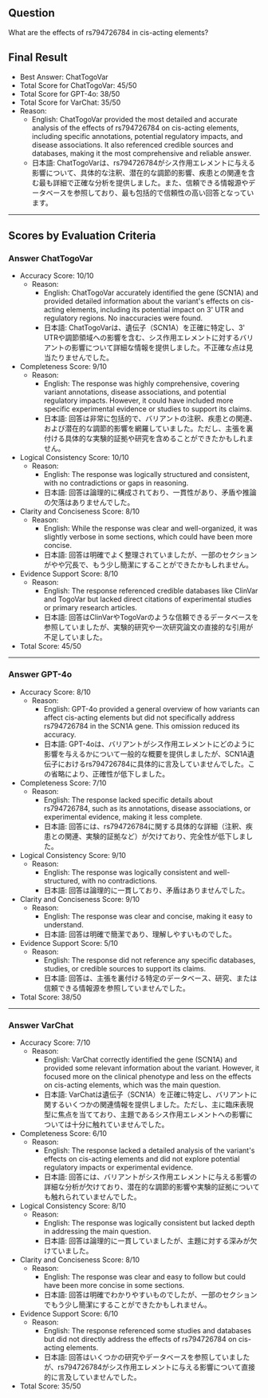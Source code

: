 ## Question

What are the effects of rs794726784 in cis-acting elements?

## Final Result

- Best Answer: ChatTogoVar
- Total Score for ChatTogoVar: 45/50
- Total Score for GPT-4o: 38/50
- Total Score for VarChat: 35/50
- Reason:
  - English: ChatTogoVar provided the most detailed and accurate analysis of the effects of rs794726784 on cis-acting elements, including specific annotations, potential regulatory impacts, and disease associations. It also referenced credible sources and databases, making it the most comprehensive and reliable answer.
  - 日本語: ChatTogoVarは、rs794726784がシス作用エレメントに与える影響について、具体的な注釈、潜在的な調節的影響、疾患との関連を含む最も詳細で正確な分析を提供しました。また、信頼できる情報源やデータベースを参照しており、最も包括的で信頼性の高い回答となっています。

---

## Scores by Evaluation Criteria

### Answer ChatTogoVar
- Accuracy Score: 10/10
  - Reason: 
    - English: ChatTogoVar accurately identified the gene (SCN1A) and provided detailed information about the variant's effects on cis-acting elements, including its potential impact on 3' UTR and regulatory regions. No inaccuracies were found.
    - 日本語: ChatTogoVarは、遺伝子（SCN1A）を正確に特定し、3' UTRや調節領域への影響を含む、シス作用エレメントに対するバリアントの影響について詳細な情報を提供しました。不正確な点は見当たりませんでした。
- Completeness Score: 9/10
  - Reason: 
    - English: The response was highly comprehensive, covering variant annotations, disease associations, and potential regulatory impacts. However, it could have included more specific experimental evidence or studies to support its claims.
    - 日本語: 回答は非常に包括的で、バリアントの注釈、疾患との関連、および潜在的な調節的影響を網羅していました。ただし、主張を裏付ける具体的な実験的証拠や研究を含めることができたかもしれません。
- Logical Consistency Score: 10/10
  - Reason: 
    - English: The response was logically structured and consistent, with no contradictions or gaps in reasoning.
    - 日本語: 回答は論理的に構成されており、一貫性があり、矛盾や推論の欠落はありませんでした。
- Clarity and Conciseness Score: 8/10
  - Reason: 
    - English: While the response was clear and well-organized, it was slightly verbose in some sections, which could have been more concise.
    - 日本語: 回答は明確でよく整理されていましたが、一部のセクションがやや冗長で、もう少し簡潔にすることができたかもしれません。
- Evidence Support Score: 8/10
  - Reason: 
    - English: The response referenced credible databases like ClinVar and TogoVar but lacked direct citations of experimental studies or primary research articles.
    - 日本語: 回答はClinVarやTogoVarのような信頼できるデータベースを参照していましたが、実験的研究や一次研究論文の直接的な引用が不足していました。
- Total Score: 45/50

---

### Answer GPT-4o
- Accuracy Score: 8/10
  - Reason: 
    - English: GPT-4o provided a general overview of how variants can affect cis-acting elements but did not specifically address rs794726784 in the SCN1A gene. This omission reduced its accuracy.
    - 日本語: GPT-4oは、バリアントがシス作用エレメントにどのように影響を与えるかについて一般的な概要を提供しましたが、SCN1A遺伝子におけるrs794726784に具体的に言及していませんでした。この省略により、正確性が低下しました。
- Completeness Score: 7/10
  - Reason: 
    - English: The response lacked specific details about rs794726784, such as its annotations, disease associations, or experimental evidence, making it less complete.
    - 日本語: 回答には、rs794726784に関する具体的な詳細（注釈、疾患との関連、実験的証拠など）が欠けており、完全性が低下しました。
- Logical Consistency Score: 9/10
  - Reason: 
    - English: The response was logically consistent and well-structured, with no contradictions.
    - 日本語: 回答は論理的に一貫しており、矛盾はありませんでした。
- Clarity and Conciseness Score: 9/10
  - Reason: 
    - English: The response was clear and concise, making it easy to understand.
    - 日本語: 回答は明確で簡潔であり、理解しやすいものでした。
- Evidence Support Score: 5/10
  - Reason: 
    - English: The response did not reference any specific databases, studies, or credible sources to support its claims.
    - 日本語: 回答は、主張を裏付ける特定のデータベース、研究、または信頼できる情報源を参照していませんでした。
- Total Score: 38/50

---

### Answer VarChat
- Accuracy Score: 7/10
  - Reason: 
    - English: VarChat correctly identified the gene (SCN1A) and provided some relevant information about the variant. However, it focused more on the clinical phenotype and less on the effects on cis-acting elements, which was the main question.
    - 日本語: VarChatは遺伝子（SCN1A）を正確に特定し、バリアントに関するいくつかの関連情報を提供しました。ただし、主に臨床表現型に焦点を当てており、主題であるシス作用エレメントへの影響については十分に触れていませんでした。
- Completeness Score: 6/10
  - Reason: 
    - English: The response lacked a detailed analysis of the variant's effects on cis-acting elements and did not explore potential regulatory impacts or experimental evidence.
    - 日本語: 回答には、バリアントがシス作用エレメントに与える影響の詳細な分析が欠けており、潜在的な調節的影響や実験的証拠についても触れられていませんでした。
- Logical Consistency Score: 8/10
  - Reason: 
    - English: The response was logically consistent but lacked depth in addressing the main question.
    - 日本語: 回答は論理的に一貫していましたが、主題に対する深みが欠けていました。
- Clarity and Conciseness Score: 8/10
  - Reason: 
    - English: The response was clear and easy to follow but could have been more concise in some sections.
    - 日本語: 回答は明確でわかりやすいものでしたが、一部のセクションでもう少し簡潔にすることができたかもしれません。
- Evidence Support Score: 6/10
  - Reason: 
    - English: The response referenced some studies and databases but did not directly address the effects of rs794726784 on cis-acting elements.
    - 日本語: 回答はいくつかの研究やデータベースを参照していましたが、rs794726784がシス作用エレメントに与える影響について直接的に言及していませんでした。
- Total Score: 35/50
